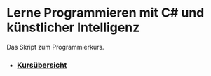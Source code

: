 # Lerne Programmieren mit C# und künstlicher Intelligenz

Das Skript zum Programmierkurs.

- ### [Kursübersicht](Kursübersicht.md)

